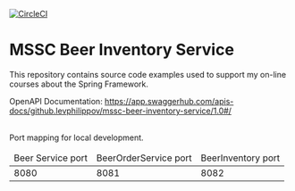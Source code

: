 [![CircleCI](https://circleci.com/gh/springframeworkguru/mssc-beer-inventory-service.svg?style=svg)](https://circleci.com/gh/springframeworkguru/mssc-beer-inventory-service)
# MSSC Beer Inventory Service

This repository contains source code examples used to support my on-line courses about the Spring Framework.

OpenAPI Documentation:
<a> https://app.swaggerhub.com/apis-docs/github.levphilippov/mssc-beer-inventory-service/1.0#/ </a>

<br>
Port mapping for local development.
<table>
    <thead>
            <td>Beer Service port</td>
            <td>BeerOrderService port</td>
            <td>BeerInventory port</td>
    </thead>
    <tbody>
        <tr>
            <td>8080</td>
            <td>8081</td>
            <td>8082</td>
        </tr>
    </tbody>
</table>